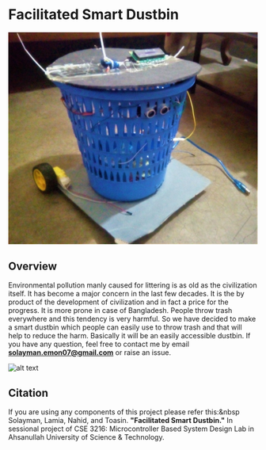 # Facilitated Smart Dustbin
![alt text](https://github.com/Solayman-Emon/CSE-3216-Microcontroller-Based-System-Design-Lab/blob/master/Facilitated_Smart_Dustbin/Project_Photo%26Video/Facilitated_Smart_Dustbin.png "Facilitated Smart Dustbin")

## Overview

Environmental pollution manly caused for littering is as old as the civilization itself. It has become a major concern in the
last few decades. It is the by product of the development of civilization and in fact a price for the progress. It is more
prone in case of Bangladesh. People throw trash everywhere and this tendency is very harmful. So we have decided to make a 
smart dustbin which people can easily use to throw trash and that will help to reduce the harm. Basically it will be an easily
accessible dustbin. If you have any question, feel free to contact me by email **solayman.emon07@gmail.com** or raise an issue. 

![alt text](https://github.com/Solayman-Emon/CSE-3216-Microcontroller-Based-System-Design-Lab/blob/master/Facilitated_Smart_Dustbin/Project_Photo%26Video/demo_Video.gif "Project GIF")

## Citation

If you are using any components of this project please refer this:&nbsp
Solayman, Lamia, Nahid, and Toasin. **"Facilitated Smart Dustbin."** In sessional project of CSE 3216: Microcontroller Based System Design Lab in Ahsanullah University of Science & Technology.